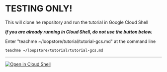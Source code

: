 # TESTING ONLY!

This will clone he repository and run the tutorial in Google Cloud Shell

***If you are already running in Cloud Shell, do not use the button below.***

Enter "teachme ~/loopstore/tutorial/tutorial-gcs.md" at the command line

    teachme ~/loopstore/tutorial/tutorial-gcs.md

-----

[![Open in Cloud Shell](https://gstatic.com/cloudssh/images/open-btn.png)](https://console.cloud.google.com/cloudshell/open?git_repo=https://github.com/loopstore/loopstore&tutorial=tutorial/tutorial-gcs.md)
